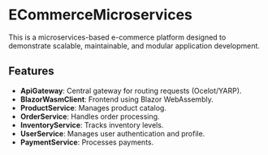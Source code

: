 # ECommerceMicroservices

This is a microservices-based e-commerce platform designed to demonstrate scalable, maintainable, and modular application development.

## Features

- **ApiGateway**: Central gateway for routing requests (Ocelot/YARP).
- **BlazorWasmClient**: Frontend using Blazor WebAssembly.
- **ProductService**: Manages product catalog.
- **OrderService**: Handles order processing.
- **InventoryService**: Tracks inventory levels.
- **UserService**: Manages user authentication and profile.
- **PaymentService**: Processes payments.
